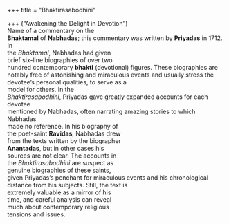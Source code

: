 +++
title = "Bhaktirasabodhini"

+++
(“Awakening the Delight in Devotion”)  
Name of a commentary on the  
**Bhaktamal** of **Nabhadas**; this commentary was written by **Priyadas** in 1712. In  
the *Bhaktamal*, Nabhadas had given  
brief six-line biographies of over two  
hundred contemporary **bhakti** (devotional) figures. These biographies are  
notably free of astonishing and miraculous events and usually stress the devotee’s personal qualities, to serve as a  
model for others. In the  
*Bhaktirasabodhini*, Priyadas gave greatly expanded accounts for each devotee  
mentioned by Nabhadas, often narrating amazing stories to which Nabhadas  
made no reference. In his biography of  
the poet-saint **Ravidas**, Nabhadas drew  
from the texts written by the biographer  
**Anantadas**, but in other cases his  
sources are not clear. The accounts in  
the *Bhaktirasabodhini* are suspect as  
genuine biographies of these saints,  
given Priyadas’s penchant for miraculous events and his chronological distance from his subjects. Still, the text is  
extremely valuable as a mirror of his  
time, and careful analysis can reveal  
much about contemporary religious  
tensions and issues.